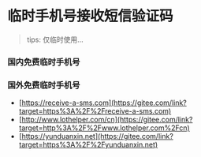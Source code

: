 # 临时手机号接收短信验证码

> tips: 仅临时使用...

### 国内免费临时手机号

### 国外免费临时手机号

- [https://receive-a-sms.com](https://gitee.com/link?target=https%3A%2F%2Freceive-a-sms.com)
- [http://www.lothelper.com/cn](https://gitee.com/link?target=http%3A%2F%2Fwww.lothelper.com%2Fcn)
- [https://yunduanxin.net](https://gitee.com/link?target=https%3A%2F%2Fyunduanxin.net)